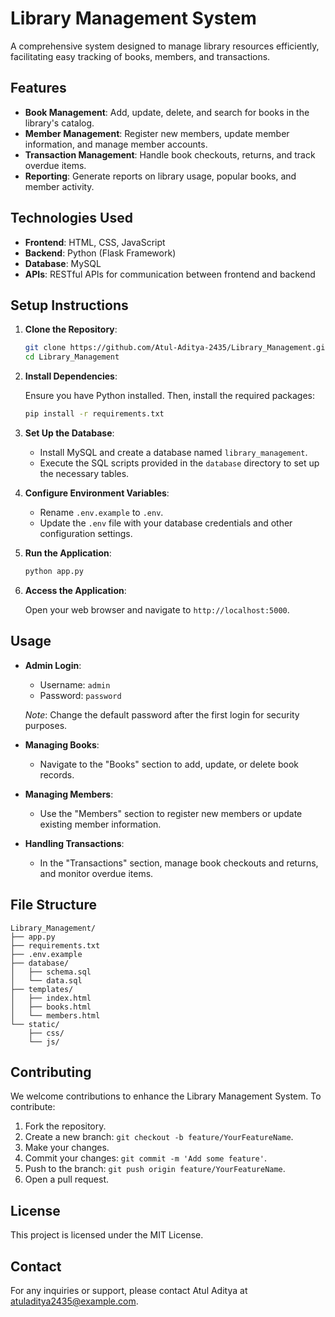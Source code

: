 # Library Management System

A comprehensive system designed to manage library resources efficiently, facilitating easy tracking of books, members, and transactions.

## Features

- **Book Management**: Add, update, delete, and search for books in the library's catalog.
- **Member Management**: Register new members, update member information, and manage member accounts.
- **Transaction Management**: Handle book checkouts, returns, and track overdue items.
- **Reporting**: Generate reports on library usage, popular books, and member activity.

## Technologies Used

- **Frontend**: HTML, CSS, JavaScript
- **Backend**: Python (Flask Framework)
- **Database**: MySQL
- **APIs**: RESTful APIs for communication between frontend and backend

## Setup Instructions

1. **Clone the Repository**:

   ```bash
   git clone https://github.com/Atul-Aditya-2435/Library_Management.git
   cd Library_Management
   ```

2. **Install Dependencies**:

   Ensure you have Python installed. Then, install the required packages:

   ```bash
   pip install -r requirements.txt
   ```

3. **Set Up the Database**:

   - Install MySQL and create a database named `library_management`.
   - Execute the SQL scripts provided in the `database` directory to set up the necessary tables.

4. **Configure Environment Variables**:

   - Rename `.env.example` to `.env`.
   - Update the `.env` file with your database credentials and other configuration settings.

5. **Run the Application**:

   ```bash
   python app.py
   ```

6. **Access the Application**:

   Open your web browser and navigate to `http://localhost:5000`.

## Usage

- **Admin Login**:

  - Username: `admin`
  - Password: `password`

  *Note*: Change the default password after the first login for security purposes.

- **Managing Books**:

  - Navigate to the "Books" section to add, update, or delete book records.

- **Managing Members**:

  - Use the "Members" section to register new members or update existing member information.

- **Handling Transactions**:

  - In the "Transactions" section, manage book checkouts and returns, and monitor overdue items.

## File Structure

```
Library_Management/
├── app.py
├── requirements.txt
├── .env.example
├── database/
│   ├── schema.sql
│   └── data.sql
├── templates/
│   ├── index.html
│   ├── books.html
│   └── members.html
└── static/
    ├── css/
    └── js/
```

## Contributing

We welcome contributions to enhance the Library Management System. To contribute:

1. Fork the repository.
2. Create a new branch: `git checkout -b feature/YourFeatureName`.
3. Make your changes.
4. Commit your changes: `git commit -m 'Add some feature'`.
5. Push to the branch: `git push origin feature/YourFeatureName`.
6. Open a pull request.

## License

This project is licensed under the MIT License.

## Contact

For any inquiries or support, please contact Atul Aditya at atuladitya2435@example.com.
